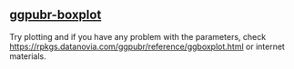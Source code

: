 ## [ggpubr-boxplot](/basic/ggpubr-boxplot)

Try plotting and if you have any problem with the parameters, check <https://rpkgs.datanovia.com/ggpubr/reference/ggboxplot.html> or internet materials.